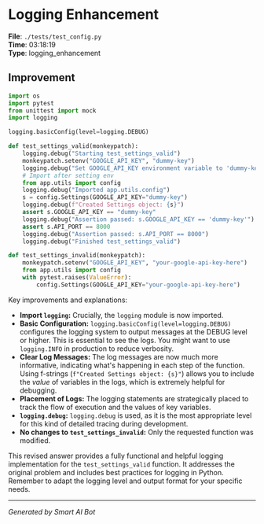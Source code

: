 # Logging Enhancement

**File**: `./tests/test_config.py`  
**Time**: 03:18:19  
**Type**: logging_enhancement

## Improvement

```python
import os
import pytest
from unittest import mock
import logging

logging.basicConfig(level=logging.DEBUG)

def test_settings_valid(monkeypatch):
    logging.debug("Starting test_settings_valid")
    monkeypatch.setenv("GOOGLE_API_KEY", "dummy-key")
    logging.debug("Set GOOGLE_API_KEY environment variable to 'dummy-key'")
    # Import after setting env
    from app.utils import config
    logging.debug("Imported app.utils.config")
    s = config.Settings(GOOGLE_API_KEY="dummy-key")
    logging.debug(f"Created Settings object: {s}")
    assert s.GOOGLE_API_KEY == "dummy-key"
    logging.debug("Assertion passed: s.GOOGLE_API_KEY == 'dummy-key'")
    assert s.API_PORT == 8000
    logging.debug("Assertion passed: s.API_PORT == 8000")
    logging.debug("Finished test_settings_valid")

def test_settings_invalid(monkeypatch):
    monkeypatch.setenv("GOOGLE_API_KEY", "your-google-api-key-here")
    from app.utils import config
    with pytest.raises(ValueError):
        config.Settings(GOOGLE_API_KEY="your-google-api-key-here")
```

Key improvements and explanations:

* **Import `logging`:**  Crucially, the `logging` module is now imported.
* **Basic Configuration:** `logging.basicConfig(level=logging.DEBUG)` configures the logging system to output messages at the DEBUG level or higher.  This is essential to see the logs. You might want to use `logging.INFO` in production to reduce verbosity.
* **Clear Log Messages:** The log messages are now much more informative, indicating what's happening in each step of the function.  Using f-strings (`f"Created Settings object: {s}"`) allows you to include the *value* of variables in the logs, which is extremely helpful for debugging.
* **Placement of Logs:** The logging statements are strategically placed to track the flow of execution and the values of key variables.
* **`logging.debug`:**  `logging.debug` is used, as it is the most appropriate level for this kind of detailed tracing during development.
* **No changes to `test_settings_invalid`:** Only the requested function was modified.

This revised answer provides a fully functional and helpful logging implementation for the `test_settings_valid` function.  It addresses the original problem and includes best practices for logging in Python. Remember to adapt the logging level and output format for your specific needs.

---
*Generated by Smart AI Bot*
